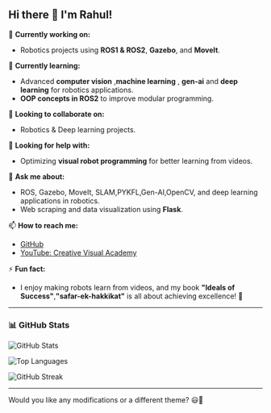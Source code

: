 ## Hi there 👋 I'm Rahul!  

🔭 **Currently working on:**  
- Robotics projects using **ROS1 & ROS2**, **Gazebo**, and **MoveIt**.  

🌱 **Currently learning:**  
- Advanced **computer vision** ,**machine learning** , **gen-ai** and **deep learning** for robotics applications.  
- **OOP concepts in ROS2** to improve modular programming.  

👯 **Looking to collaborate on:**  
- Robotics  &  Deep learning projects. 

🤔 **Looking for help with:**  
- Optimizing **visual robot programming** for better learning from videos.  

💬 **Ask me about:**  
- ROS, Gazebo, MoveIt, SLAM,PYKFL,Gen-AI,OpenCV, and deep learning applications in robotics.  
- Web scraping and data visualization using **Flask**.  

📫 **How to reach me:**  
- [GitHub](https://github.com/Rahulcva)  
- [YouTube: Creative Visual Academy](https://www.youtube.com/channel/UCRhL9D3uCzPZ_pjO8U4FA1g)  

⚡ **Fun fact:**  
- I enjoy making robots learn from videos, and my book **"Ideals of Success"**,**"safar-ek-hakkikat"** is all about achieving excellence! 🚀  

---

### 📊 GitHub Stats  
![GitHub Stats](https://github-readme-stats.vercel.app/api?username=Rahulcva&show_icons=true&theme=tokyonight)  

![Top Languages](https://github-readme-stats.vercel.app/api/top-langs/?username=Rahulcva&layout=compact&theme=tokyonight)  

![GitHub Streak](https://streak-stats.demolab.com/?user=Rahulcva&theme=tokyonight)  

---

Would you like any modifications or a different theme? 😃🚀  
